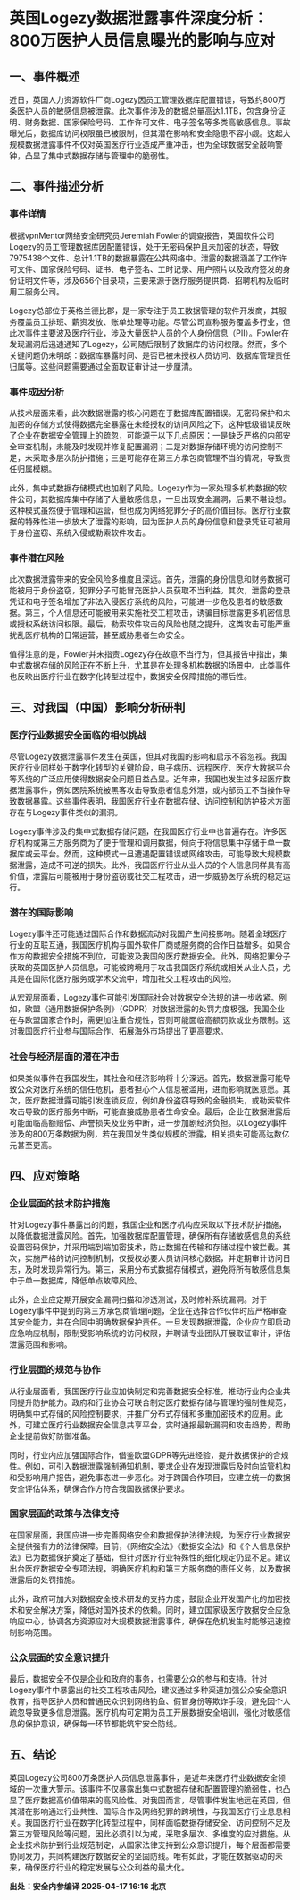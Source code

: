 # 英国Logezy数据泄露事件深度分析：800万医护人员信息曝光的影响与应对

## 一、事件概述

近日，英国人力资源软件厂商Logezy因员工管理数据库配置错误，导致约800万条医护人员的敏感信息被泄露。此次事件涉及的数据总量高达1.1TB，包含身份证明、财务数据、国家保险号码、工作许可文件、电子签名等多类高敏感信息。事故曝光后，数据库访问权限虽已被限制，但其潜在影响和安全隐患不容小觑。这起大规模数据泄露事件不仅对英国医疗行业造成严重冲击，也为全球数据安全敲响警钟，凸显了集中式数据存储与管理中的脆弱性。

## 二、事件描述分析

### 事件详情

根据vpnMentor网络安全研究员Jeremiah Fowler的调查报告，英国软件公司Logezy的员工管理数据库因配置错误，处于无密码保护且未加密的状态，导致7975438个文件、总计1.1TB的数据暴露在公共网络中。泄露的数据涵盖了工作许可文件、国家保险号码、证书、电子签名、工时记录、用户照片以及政府签发的身份证明文件等，涉及656个目录项，主要来源于医疗服务提供商、招聘机构及临时用工服务公司。

Logezy总部位于英格兰德比郡，是一家专注于员工数据管理的软件开发商，其服务覆盖员工排班、薪资发放、账单处理等功能。尽管公司宣称服务覆盖多行业，但此次事件主要波及医疗行业，涉及大量医护人员的个人身份信息（PII）。Fowler在发现漏洞后迅速通知了Logezy，公司随后限制了数据库的访问权限。然而，多个关键问题仍未明朗：数据库暴露时间、是否已被未授权人员访问、数据库管理责任归属等。这些问题需要通过全面取证审计进一步厘清。

### 事件成因分析

从技术层面来看，此次数据泄露的核心问题在于数据库配置错误。无密码保护和未加密的存储方式使得数据完全暴露在未经授权的访问风险之下。这种低级错误反映了企业在数据安全管理上的疏忽，可能源于以下几点原因：一是缺乏严格的内部安全审查机制，未能及时发现并修复配置漏洞；二是对数据存储环境的访问控制不足，未采取多层次防护措施；三是可能存在第三方承包商管理不当的情况，导致责任归属模糊。

此外，集中式数据存储模式也加剧了风险。Logezy作为一家处理多机构数据的软件公司，其数据库集中存储了大量敏感信息，一旦出现安全漏洞，后果不堪设想。这种模式虽然便于管理和运营，但也成为网络犯罪分子的高价值目标。医疗行业数据的特殊性进一步放大了泄露的影响，因为医护人员的身份信息和登录凭证可被用于身份盗窃、系统入侵或勒索软件攻击。

### 事件潜在风险

此次数据泄露带来的安全风险多维度且深远。首先，泄露的身份信息和财务数据可能被用于身份盗窃，犯罪分子可能冒充医护人员获取不当利益。其次，泄露的登录凭证和电子签名增加了非法入侵医疗系统的风险，可能进一步危及患者的敏感数据。第三，个人信息还可能被用来实施社交工程攻击，诱骗目标泄露更多机密信息或授权系统访问权限。最后，勒索软件攻击的风险也随之提升，这类攻击可能严重扰乱医疗机构的日常运营，甚至威胁患者生命安全。

值得注意的是，Fowler并未指责Logezy存在故意不当行为，但其报告中指出，集中式数据存储的风险正在不断上升，尤其是在处理多机构数据的场景中。此类事件也反映出医疗行业在数字化转型过程中，数据安全保障措施的滞后性。

## 三、对我国（中国）影响分析研判

### 医疗行业数据安全面临的相似挑战

尽管Logezy数据泄露事件发生在英国，但其对我国的影响和启示不容忽视。我国医疗行业同样处于数字化转型的关键阶段，电子病历、远程医疗、医疗大数据平台等系统的广泛应用使得数据安全问题日益凸显。近年来，我国也发生过多起医疗数据泄露事件，例如医院系统被黑客攻击导致患者信息外泄，或内部员工不当操作导致数据暴露。这些事件表明，我国医疗行业在数据存储、访问控制和防护技术方面存在与Logezy事件类似的漏洞。

Logezy事件涉及的集中式数据存储问题，在我国医疗行业中也普遍存在。许多医疗机构或第三方服务商为了便于管理和调用数据，倾向于将信息集中存储于单一数据库或云平台。然而，这种模式一旦遭遇配置错误或网络攻击，可能导致大规模数据泄露，造成不可逆的损失。此外，我国医疗行业从业人员的个人信息同样具有高价值，泄露后可能被用于身份盗窃或社交工程攻击，进一步威胁医疗系统的稳定运行。

### 潜在的国际影响

Logezy事件还可能通过国际合作和数据流动对我国产生间接影响。随着全球医疗行业的互联互通，我国医疗机构与国外软件厂商或服务商的合作日益增多。如果合作方的数据安全措施不到位，可能波及我国的医疗数据安全。此外，网络犯罪分子获取的英国医护人员信息，可能被跨境用于攻击我国医疗系统或相关从业人员，尤其是在国际化医疗服务或学术交流中，增加社交工程攻击的风险。

从宏观层面看，Logezy事件可能引发国际社会对数据安全法规的进一步收紧。例如，欧盟《通用数据保护条例》（GDPR）对数据泄露的处罚力度极强，我国企业在与欧盟国家合作时，需更加注重合规性，否则可能面临高额罚款或业务限制。这对我国医疗行业参与国际合作、拓展海外市场提出了更高要求。

### 社会与经济层面的潜在冲击

如果类似事件在我国发生，其社会和经济影响将十分深远。首先，数据泄露可能导致公众对医疗系统的信任危机，患者担心个人信息被滥用，进而影响就医意愿。其次，医疗数据泄露可能引发连锁反应，例如身份盗窃导致的金融损失，或勒索软件攻击导致的医疗服务中断，可能直接威胁患者生命安全。最后，企业在数据泄露后可能面临高额赔偿、声誉损失及业务中断，进一步加剧经济负担。以Logezy事件涉及的800万条数据为例，若在我国发生类似规模的泄露，相关损失可能高达数亿元甚至更高。

## 四、应对策略

### 企业层面的技术防护措施

针对Logezy事件暴露出的问题，我国企业和医疗机构应采取以下技术防护措施，以降低数据泄露风险。首先，加强数据库配置管理，确保所有存储敏感信息的系统设置密码保护，并采用端到端加密技术，防止数据在传输和存储过程中被拦截。其次，实施严格的访问控制机制，仅授权必要人员访问核心数据，并定期审计访问日志，及时发现异常行为。第三，采用分布式数据存储模式，避免将所有敏感信息集中于单一数据库，降低单点故障风险。

此外，企业应定期开展安全漏洞扫描和渗透测试，及时修补系统漏洞。对于Logezy事件中提到的第三方承包商管理问题，企业在选择合作伙伴时应严格审查其安全能力，并在合同中明确数据保护责任。一旦发现数据泄露，企业应立即启动应急响应机制，限制受影响系统的访问权限，并聘请专业团队开展取证审计，评估泄露范围和影响。

### 行业层面的规范与协作

从行业层面看，我国医疗行业应加快制定和完善数据安全标准，推动行业内企业共同提升防护能力。政府和行业协会可联合制定医疗数据存储与管理的强制性规范，明确集中式存储的风险控制要求，并推广分布式存储和多重加密技术的应用。此外，可建立医疗行业数据安全信息共享平台，实时通报最新漏洞和攻击趋势，帮助企业提前做好防御准备。

同时，行业内应加强国际合作，借鉴欧盟GDPR等先进经验，提升数据保护的合规性。例如，可引入数据泄露强制通知机制，要求企业在发现泄露后及时向监管机构和受影响用户报告，避免事态进一步恶化。对于跨国合作项目，应建立统一的数据安全评估体系，确保合作方符合我国数据保护要求。

### 国家层面的政策与法律支持

在国家层面，我国应进一步完善网络安全和数据保护法律法规，为医疗行业数据安全提供强有力的法律保障。目前，《网络安全法》《数据安全法》和《个人信息保护法》已为数据保护奠定了基础，但针对医疗行业特殊性的细化规定仍显不足。建议出台医疗数据安全专项法规，明确医疗机构和第三方服务商的责任义务，以及数据泄露后的处罚措施。

此外，政府可加大对数据安全技术研发的支持力度，鼓励企业开发国产化的加密技术和安全解决方案，降低对国外技术的依赖。同时，建立国家级医疗数据安全应急响应中心，协调各方资源应对大规模数据泄露事件，确保在危机发生时能够迅速控制影响范围。

### 公众层面的安全意识提升

最后，数据安全不仅是企业和政府的事务，也需要公众的参与和支持。针对Logezy事件中暴露出的社交工程攻击风险，建议通过多种渠道加强公众安全意识教育，指导医护人员和普通民众识别网络钓鱼、假冒身份等欺诈手段，避免因个人疏忽导致更多信息泄露。医疗机构可定期为员工开展数据安全培训，强化对敏感信息的保护意识，确保每一环节都能筑牢安全防线。

## 五、结论

英国Logezy公司800万条医护人员信息泄露事件，是近年来医疗行业数据安全领域的一次重大警示。该事件不仅暴露出集中式数据存储和配置管理的脆弱性，也凸显了医疗数据高价值带来的高风险性。对我国而言，尽管事件发生地远在英国，但其潜在影响通过行业共性、国际合作及网络犯罪的跨境性，与我国医疗行业息息相关。我国医疗行业在数字化转型过程中，同样面临数据存储安全、访问控制不足及第三方管理风险等问题，因此必须引以为戒，采取多层次、多维度的应对措施。从企业技术防护到行业规范制定，从国家法律支持到公众意识提升，每个层面都需要协同发力，共同构建医疗数据安全的坚固防线。唯有如此，才能在数据驱动的未来，确保医疗行业的稳定发展与公众利益的最大化。

**出处：安全内参编译 2025-04-17 16:16 北京**